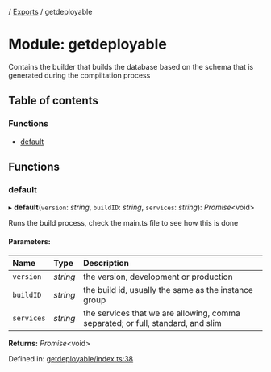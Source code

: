 [](../README.md) / [Exports](../modules.md) / getdeployable

# Module: getdeployable

Contains the builder that builds the database based on the schema
that is generated during the compiltation process

## Table of contents

### Functions

- [default](getdeployable.md#default)

## Functions

### default

▸ **default**(`version`: *string*, `buildID`: *string*, `services`: *string*): *Promise*<void\>

Runs the build process, check the main.ts file to see how this is done

#### Parameters:

Name | Type | Description |
:------ | :------ | :------ |
`version` | *string* | the version, development or production   |
`buildID` | *string* | the build id, usually the same as the instance group   |
`services` | *string* | the services that we are allowing, comma separated; or full, standard, and slim    |

**Returns:** *Promise*<void\>

Defined in: [getdeployable/index.ts:38](https://github.com/onzag/itemize/blob/28218320/getdeployable/index.ts#L38)
